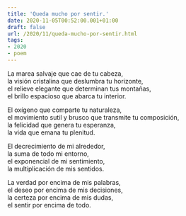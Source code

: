 ```yaml
---
title: 'Queda mucho por sentir.'
date: 2020-11-05T00:52:00.001+01:00
draft: false
url: /2020/11/queda-mucho-por-sentir.html
tags: 
- 2020
- poem
---
```


La marea salvaje que cae de tu cabeza,  
la visión cristalina que deslumbra tu horizonte,  
el relieve elegante que determinan tus montañas,  
el brillo espacioso que abarca tu interior.  

El oxígeno que comparte tu naturaleza,  
el movimiento sutil y brusco que transmite tu composición,  
la felicidad que genera tu esperanza,  
la vida que emana tu plenitud.  

El decrecimiento de mi alrededor,  
la suma de todo mi entorno,  
el exponencial de mi sentimiento,  
la multiplicación de mis sentidos.  

La verdad por encima de mis palabras,  
el deseo por encima de mis decisiones,  
la certeza por encima de mis dudas,  
el sentir por encima de todo.  